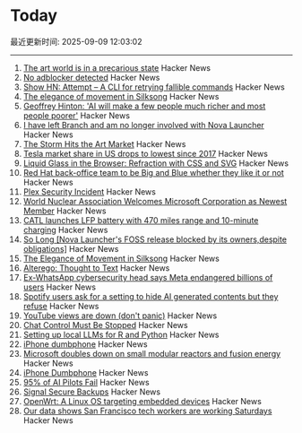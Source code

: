 # Today

最近更新时间: 2025-09-09 12:03:02

--- 
1. [The art world is in a precarious state](https://news.artnet.com/market/intelligence-report-storm-2025-2684512) Hacker News
2. [No adblocker detected](https://maurycyz.com/misc/ads/) Hacker News
3. [Show HN: Attempt – A CLI for retrying fallible commands](https://github.com/MaxBondABE/attempt) Hacker News
4. [The elegance of movement in Silksong](https://theahura.substack.com/p/the-elegance-of-movement-in-silksong) Hacker News
5. [Geoffrey Hinton: 'AI will make a few people much richer and most people poorer'](https://www.ft.com/content/31feb335-4945-475e-baaa-3b880d9cf8ce) Hacker News
6. [I have left Branch and am no longer involved with Nova Launcher](https://teslacoilapps.com/nova/solong.html) Hacker News
7. [The Storm Hits the Art Market](https://news.artnet.com/market/intelligence-report-storm-2025-2684512) Hacker News
8. [Tesla market share in US drops to lowest since 2017](https://www.reuters.com/business/autos-transportation/tesla-market-share-us-drops-lowest-since-2017-competition-heats-up-2025-09-08/) Hacker News
9. [Liquid Glass in the Browser: Refraction with CSS and SVG](https://kube.io/blog/liquid-glass-css-svg/) Hacker News
10. [Red Hat back-office team to be Big and Blue whether they like it or not](https://www.theregister.com/2025/09/08/red_hatters_to_be_big/) Hacker News
11. [Plex Security Incident](https://links.plex.tv/s/vb/Vn7XtnwDSSaqqDUYoHu1P57ZgZ1FsHgTO2PTIBl6jEOUiHBH3LGmI3nLdDfopQa54PatUwZQhT0Bz8rKAi--jTM4ATdsBHpe4c1Yljr89VkoCOavEGH5wn5Fi_filLNeOMo-lnNqLSLpJpI/lOe98S8UWKdmPnp9StQz9R1-kOSTpWhr/12) Hacker News
12. [World Nuclear Association Welcomes Microsoft Corporation as Newest Member](https://world-nuclear.org/news-and-media/press-statements/world-nuclear-association-welcomes-microsoft-corporation-as-newest-member) Hacker News
13. [CATL launches LFP battery with 470 miles range and 10-minute charging](https://electrek.co/2025/09/08/catl-launches-worlds-first-lfp-battery-with-470-miles-range/) Hacker News
14. [So Long [Nova Launcher's FOSS release blocked by its owners,despite obligations]](https://teslacoilapps.com/nova/solong.html) Hacker News
15. [The Elegance of Movement in Silksong](https://theahura.substack.com/p/the-elegance-of-movement-in-silksong) Hacker News
16. [Alterego: Thought to Text](https://www.alterego.io/) Hacker News
17. [Ex-WhatsApp cybersecurity head says Meta endangered billions of users](https://www.theguardian.com/technology/2025/sep/08/meta-user-data-lawsuit-whatsapp) Hacker News
18. [Spotify users ask for a setting to hide AI generated contents but they refuse](https://community.spotify.com/t5/Content-Questions/How-can-I-disable-PFC-AI-generated-content/td-p/6956494) Hacker News
19. [YouTube views are down (don't panic)](https://www.jeffgeerling.com/blog/2025/youtube-views-are-down-dont-panic) Hacker News
20. [Chat Control Must Be Stopped](https://www.privacyguides.org/articles/2025/09/08/chat-control-must-be-stopped/) Hacker News
21. [Setting up local LLMs for R and Python](https://posit.co/blog/setting-up-local-llms-for-r-and-python/) Hacker News
22. [iPhone dumbphone](https://stopa.io/post/297) Hacker News
23. [Microsoft doubles down on small modular reactors and fusion energy](https://www.techradar.com/pro/microsoft-joins-world-nuclear-association-as-it-doubles-down-on-small-modular-reactors-and-fusion-energy) Hacker News
24. [iPhone Dumbphone](https://stopa.io/post/297) Hacker News
25. [95% of AI Pilots Fail](https://www.selector.ai/blog/95-of-ai-pilots-fail-heres-how-to-be-the-5/) Hacker News
26. [Signal Secure Backups](https://signal.org/blog/introducing-secure-backups/) Hacker News
27. [OpenWrt: A Linux OS targeting embedded devices](https://openwrt.org/) Hacker News
28. [Our data shows San Francisco tech workers are working Saturdays](https://ramp.com/velocity/san-francisco-tech-workers-996-schedule) Hacker News
